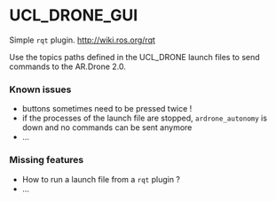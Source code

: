 # UCL_DRONE_GUI

Simple `rqt` plugin. http://wiki.ros.org/rqt

Use the topics paths defined in the UCL_DRONE launch files to send commands to the AR.Drone 2.0.

### Known issues
 * buttons sometimes need to be pressed twice !
 * if the processes of the launch file are stopped, `ardrone_autonomy` is down and no commands can be sent anymore
 * ...

### Missing features
 * How to run a launch file from a `rqt` plugin ?
 * ...
